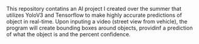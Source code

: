 This repository contatins an AI project I created over the summer that utilizes YoloV3 and Tensorflow to make highly accurate predictions of object in real-time. Upon inputing a video (street view from vehicle), the program will create bounding boxes around objects, providinf a prediction of what the object is and the percent confidence.
